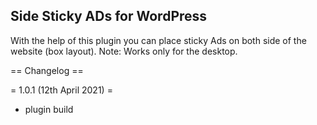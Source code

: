 ## Side Sticky ADs for WordPress
With the help of this plugin you can place sticky Ads on both side of the website (box layout).
Note: Works only for the desktop.


== Changelog ==

= 1.0.1 (12th April 2021) =
* plugin build
